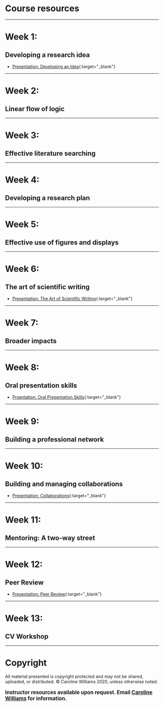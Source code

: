 # Course resources
***
# Week 1: 
## Developing a research idea
* [Presentation: Developing an Idea](files/presentations/Week01_DevelopingAnIdea.pdf){:target="_blank"}

***
# Week 2: 
## Linear flow of logic
***
# Week 3: 
## Effective literature searching
***
# Week 4: 
## Developing a research plan
***
# Week 5: 
## Effective use of figures and displays
***
# Week 6: 
## The art of scientific writing
* [Presentation: The Art of Scientific Writing](files/presentations/Week06_TheArtofScientificWriting.pdf){:target="_blank"}

***
# Week 7: 
## Broader impacts
***
# Week 8: 
## Oral presentation skills
 * [Prsentation: Oral Presentation Skills](files/presentations/Week8_OralPresentations.pdf){:target="_blank"} 
 
***
# Week 9: 
## Building a professional network
***
# Week 10: 
## Building and managing collaborations
* [Presentation: Collaborations](files/presentations/Week10_Collaborations.pdf){:target="_blank"}

***
# Week 11: 
## Mentoring: A two-way street
***
# Week 12: 
## Peer Review
* [Presentation: Peer Review](files/presentations/Week12_PeerReview.pdf){:target="_blank"}

***
# Week 13: 
## CV Workshop


***
# Copyright
All material presented is copyright protected and may not be shared, uploaded, or distributed. 
&copy; Caroline Williams 2020, unless otherwise noted. 
<br>
<br>
<big><b> Instructor resources available upon request. Email [Caroline Williams](mailto:cmw@berkeley.edu) for information.</b>







